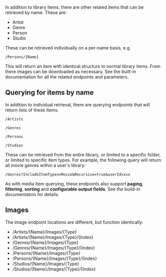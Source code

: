 In addition to library items, there are other related items that can be retrieved by name. These are:

* Artist
* Genre
* Person
* Studio

These can be retrieved individually on a per-name basis, e.g.

`/Persons/{Name}`

This will return an item with identical structure to normal library items. From there images can be downloaded as necessary. See the built-in documentation for all the related endpoints and parameters.

## Querying for items by name

In addition to individual retrieval, there are querying endpoints that will return lists of these items. 

`/Artists`

`/Genres`

`/Persons`

`/Studios`

These can be retrieved from the entire library, or limited to a specific folder, or limited to specific item types. For example, the following query will return all movie genres within a user's library:

`/Genres?IncludeItemTypes=Movie&Recursive=true&userId=xxx`

As with media item querying, these endpoints also support **paging**, **filtering**, **sorting** and **configurable output fields**. See the build-in documentation for details.

## Images

The image endpoint locations are different, but function identically:

* /Artists/{Name}/Images/{Type}
* /Artists/{Name}/Images/{Type}/{Index}
* /Genres/{Name}/Images/{Type}
* /Genres/{Name}/Images/{Type}/{Index}
* /Persons/{Name}/Images/{Type}
* /Persons/{Name}/Images/{Type}/{Index}
* /Studios/{Name}/Images/{Type}
* /Studios/{Name}/Images/{Type}/{Index}